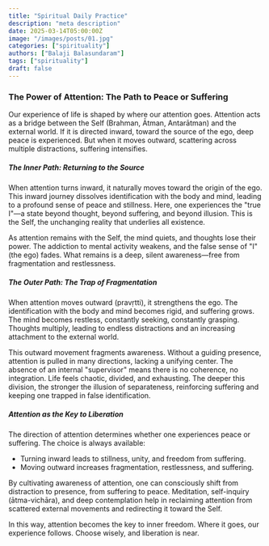 ```yaml
---
title: "Spiritual Daily Practice"
description: "meta description"
date: 2025-03-14T05:00:00Z
image: "/images/posts/01.jpg"
categories: ["spirituality"]
authors: ["Balaji Balasundaram"]
tags: ["spirituality"]
draft: false
---
```

### The Power of Attention: The Path to Peace or Suffering

Our experience of life is shaped by where our attention goes. Attention acts as a bridge between the Self (Brahman, Ātman, Antarātman) and the external world. If it is directed inward, toward the source of the ego, deep peace is experienced. But when it moves outward, scattering across multiple distractions, suffering intensifies.

##### The Inner Path: Returning to the Source

When attention turns inward, it naturally moves toward the origin of the ego. This inward journey dissolves identification with the body and mind, leading to a profound sense of peace and stillness. Here, one experiences the "true I"—a state beyond thought, beyond suffering, and beyond illusion. This is the Self, the unchanging reality that underlies all existence.

As attention remains with the Self, the mind quiets, and thoughts lose their power. The addiction to mental activity weakens, and the false sense of "I" (the ego) fades. What remains is a deep, silent awareness—free from fragmentation and restlessness.

##### The Outer Path: The Trap of Fragmentation

When attention moves outward (pravṛtti), it strengthens the ego. The identification with the body and mind becomes rigid, and suffering grows. The mind becomes restless, constantly seeking, constantly grasping. Thoughts multiply, leading to endless distractions and an increasing attachment to the external world.

This outward movement fragments awareness. Without a guiding presence, attention is pulled in many directions, lacking a unifying center. The absence of an internal "supervisor" means there is no coherence, no integration. Life feels chaotic, divided, and exhausting. The deeper this division, the stronger the illusion of separateness, reinforcing suffering and keeping one trapped in false identification.

##### Attention as the Key to Liberation

The direction of attention determines whether one experiences peace or suffering. The choice is always available:

- Turning inward leads to stillness, unity, and freedom from suffering.
- Moving outward increases fragmentation, restlessness, and suffering.

By cultivating awareness of attention, one can consciously shift from distraction to presence, from suffering to peace. Meditation, self-inquiry (ātma-vichāra), and deep contemplation help in reclaiming attention from scattered external movements and redirecting it toward the Self.

In this way, attention becomes the key to inner freedom. Where it goes, our experience follows. Choose wisely, and liberation is near.
